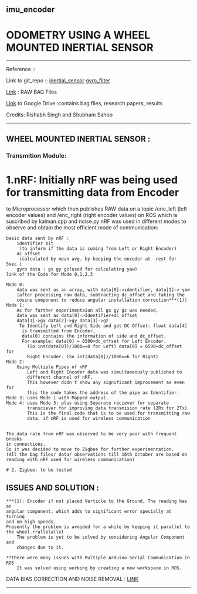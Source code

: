## imu_encoder
# ODOMETRY USING A WHEEL MOUNTED INERTIAL SENSOR 

_________________________________________________________________
Reference ::

Link to git_repo ::
 [inertial_sensor](https://github.com/reyanshsolis/imu_encoder.git)
 [gyro_filter](https://github.com/reyanshsolis/gyro_filter.git)

[Link](https://drive.google.com/drive/folders/1lIECSTog7db8Fpb0fIVhElLElcQSb51u) : RAW BAG Files 

[Link](https://drive.google.com/open?id=1SxP2YKimKd4hqK0ZQKdy-GLh4WCUiB7t) to Google Drive::contains bag files, research papers, results

Credits: Rishabh Singh and Shubham Sahoo
__________________________________________________________________


## WHEEL MOUNTED INERTIAL SENSOR :

### Transmition Module: 
   # 1.nRF: Initially nRF was being used for transmitting data from Encoder 
   to Microprocessor which then publishes RAW data on a topic /enc_left (left 
   encoder values) and /enc_right (right encoder values) on ROS which is 
   suscribed by kalman.cpp and noise.py 
   nRF was used in different modes to observe and obtain the most efficient 
   mode of communication:
	
	basic data sent by nRF : 
		identifier bit
		 (to inform if the data is coming from Left or Right Encoder)
		dc_offset
		 (calculated by mean avg. by keeping the encoder at  rest for 5sec.)
		gyro data : gx gy gz(used for calculating yaw)
	link of the Code for Mode 0,1,2,3 
	
	Mode 0: 
		data was sent as an array, with data[0]->identifier, data[1]-> yaw
		(after processing raw data, subtracting dc_offset and taking the 
		cosine component to reduce angular installation correction***(1))
	Mode 1:
		As for further experimentaion all gx gy gz was needed,
		data was sent as data[0]->Identifier+dc_offset
		data[1]->gx data[2]->gy data[3]->gz
		 To Identify Left and Right Side and get DC Offset: float data[4]
		  is transmitted from Encoder, 
		  data[0] contains the information of side and dc_offset.
		  For example: data[0] = 8500+dc_offset for Left Encoder. 
		 	(So int(data[0])/1000==8 for Left) data[0] = 6500+dc_offset for 
		 	Right Encoder. (So int(data[0])/1000==6 for Right)
	Mode 2:
		Using Multiple Pipes of nRF
			Left and Right Encoder data was simultaneously published to 
			different channel of nRF.
			This however didn't show any significant improvement as even for
			this the code takes the address of the pipe as Identifier.
	Mode 3: uses Mode 1 with Mapped output. 
	Mode 4: uses Mode 3: plus using Separate reciever for separate
			transciever for	improving data transmision rate (2Rx for 2Tx)
			This is the final code that is to be used for transmitting raw 
			data, if nRF is used for wireless communication


	The data rate from nRF was observed to be very poor with frequent breaks 
	in connections.
	So it was decided to move to Zigbee for further experimentation.
	(All the bag files/ data/ observations till 16th October are based on 
	reading with nRF used for wireless communication)	
	
    # 2. Zigbee: to be tested

## ISSUES AND SOLUTION : 
	
	***(1): Encoder if not placed Verticle to the Ground, The reading has an 
	angular component, which adds to significant error specially at turning 
	and on high speeds.
	Presently the problem is avoided for a while by keeping it parallel to 
	the wheel.rrallelallel
		The problem is yet to be solved by considering Angular Component and 
		changes due to it.

	**There were many issues with Multiple Arduino Serial Communication in ROS
    	It was solved using working by creating a new workspace in ROS.


DATA BIAS CORRECTION AND NOISE REMOVAL : [LINK](https://github.com/reyanshsolis/gyro_filter.git)
_________________________________________________________________

